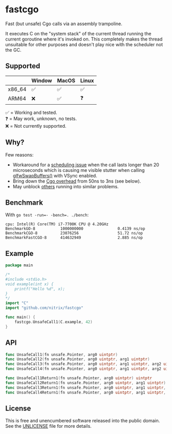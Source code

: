 # fastcgo

Fast (but unsafe) Cgo calls via an assembly trampoline. 

It executes C on the "system stack" of the current thread running the current goroutine where it's invoked on. This completely makes the thread unsuitable for other purposes and doesn't play nice with the scheduler not the GC.

## Supported

|        | Window | MacOS | Linux |
|--------|--------|-------|-------|
| x86_64 | ✅      | ✅     | ✅     |
| ARM64  | ❌      | ✅     | ❓     |

✅ = Working and tested.  
❓ = May work, unknown, no tests.  
❌ = Not currently supported.

## Why?

Few reasons:

* Workaround for a [scheduling issue](https://dqlite.io/docs/explanation/faq#why-c-7) when the call lasts longer than 20 microseconds which is causing me visible stutter when calling [glfwSwapBuffers()](https://github.com/go-gl/glfw) with VSync enabled.
* Bring down the [Cgo overhead](https://github.com/golang/go/issues/19574) from 50ns to 3ns (see below).
* May unblock [others]() running into similar problems. 

## Benchmark

With `go test -run=- -bench=. ./bench`:

```
cpu: Intel(R) Core(TM) i7-7700K CPU @ 4.20GHz
BenchmarkGO-8           1000000000               0.4139 ns/op
BenchmarkCGO-8          23076256                 51.72 ns/op
BenchmarkFastCGO-8      414632949                2.885 ns/op
```

## Example


```go
package main

/*
#include <stdio.h>
void example(int x) {
	printf("Hello %d", x);
}
*/
import "C"
import "github.com/nitrix/fastcgo"

func main() {
	fastcgo.UnsafeCall1(C.example, 42)
}
```

## API

```go
func UnsafeCall1(fn unsafe.Pointer, arg0 uintptr)
func UnsafeCall2(fn unsafe.Pointer, arg0 uintptr, arg1 uintptr)
func UnsafeCall3(fn unsafe.Pointer, arg0 uintptr, arg1 uintptr, arg2 uintptr)
func UnsafeCall4(fn unsafe.Pointer, arg0 uintptr, arg1 uintptr, arg2 uintptr, arg3 uintptr)

func UnsafeCall1Return1(fn unsafe.Pointer, arg0 uintptr) uintptr
func UnsafeCall2Return1(fn unsafe.Pointer, arg0 uintptr, arg1 uintptr) uintptr
func UnsafeCall3Return1(fn unsafe.Pointer, arg0 uintptr, arg1 uintptr, arg2 uintptr) uintptr
func UnsafeCall4Return1(fn unsafe.Pointer, arg0 uintptr, arg1 uintptr, arg2 uintptr, arg3 uintptr) uintptr
```

## License

This is free and unencumbered software released into the public domain. See the [UNLICENSE](UNLICENSE) file for more details.